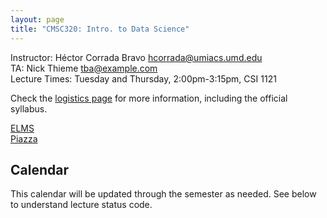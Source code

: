 ```yaml
---
layout: page
title: "CMSC320: Intro. to Data Science"
---
```


Instructor: Héctor Corrada Bravo <hcorrada@umiacs.umd.edu>  
TA: Nick Thieme <tba@example.com>  
Lecture Times: Tuesday and Thursday, 2:00pm-3:15pm, CSI 1121    

Check the [logistics page](logistics.html) for more information, including the official syllabus.

[ELMS](site.elms_url)  
[Piazza](site.piazza_url)

## Calendar

This calendar will be updated through the semester as needed. See below to understand lecture status code.
